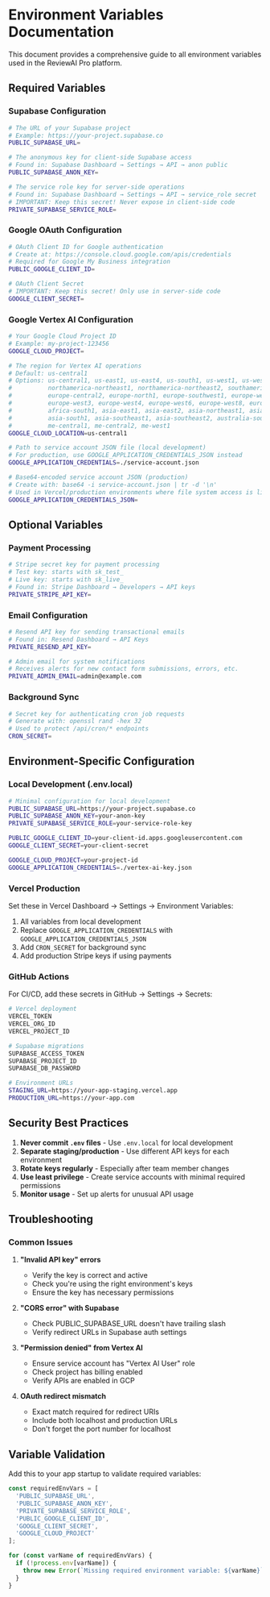 # Environment Variables Documentation

This document provides a comprehensive guide to all environment variables used in the ReviewAI Pro platform.

## Required Variables

### Supabase Configuration

```bash
# The URL of your Supabase project
# Example: https://your-project.supabase.co
PUBLIC_SUPABASE_URL=

# The anonymous key for client-side Supabase access
# Found in: Supabase Dashboard → Settings → API → anon public
PUBLIC_SUPABASE_ANON_KEY=

# The service role key for server-side operations
# Found in: Supabase Dashboard → Settings → API → service_role secret
# IMPORTANT: Keep this secret! Never expose in client-side code
PRIVATE_SUPABASE_SERVICE_ROLE=
```

### Google OAuth Configuration

```bash
# OAuth Client ID for Google authentication
# Create at: https://console.cloud.google.com/apis/credentials
# Required for Google My Business integration
PUBLIC_GOOGLE_CLIENT_ID=

# OAuth Client Secret
# IMPORTANT: Keep this secret! Only use in server-side code
GOOGLE_CLIENT_SECRET=
```

### Google Vertex AI Configuration

```bash
# Your Google Cloud Project ID
# Example: my-project-123456
GOOGLE_CLOUD_PROJECT=

# The region for Vertex AI operations
# Default: us-central1
# Options: us-central1, us-east1, us-east4, us-south1, us-west1, us-west2, us-west3, us-west4, 
#          northamerica-northeast1, northamerica-northeast2, southamerica-east1, southamerica-west1,
#          europe-central2, europe-north1, europe-southwest1, europe-west1, europe-west2, 
#          europe-west3, europe-west4, europe-west6, europe-west8, europe-west9,
#          africa-south1, asia-east1, asia-east2, asia-northeast1, asia-northeast3, 
#          asia-south1, asia-southeast1, asia-southeast2, australia-southeast1, australia-southeast2,
#          me-central1, me-central2, me-west1
GOOGLE_CLOUD_LOCATION=us-central1

# Path to service account JSON file (local development)
# For production, use GOOGLE_APPLICATION_CREDENTIALS_JSON instead
GOOGLE_APPLICATION_CREDENTIALS=./service-account.json

# Base64-encoded service account JSON (production)
# Create with: base64 -i service-account.json | tr -d '\n'
# Used in Vercel/production environments where file system access is limited
GOOGLE_APPLICATION_CREDENTIALS_JSON=
```

## Optional Variables

### Payment Processing

```bash
# Stripe secret key for payment processing
# Test key: starts with sk_test_
# Live key: starts with sk_live_
# Found in: Stripe Dashboard → Developers → API keys
PRIVATE_STRIPE_API_KEY=
```

### Email Configuration

```bash
# Resend API key for sending transactional emails
# Found in: Resend Dashboard → API Keys
PRIVATE_RESEND_API_KEY=

# Admin email for system notifications
# Receives alerts for new contact form submissions, errors, etc.
PRIVATE_ADMIN_EMAIL=admin@example.com
```

### Background Sync

```bash
# Secret key for authenticating cron job requests
# Generate with: openssl rand -hex 32
# Used to protect /api/cron/* endpoints
CRON_SECRET=
```

## Environment-Specific Configuration

### Local Development (.env.local)

```bash
# Minimal configuration for local development
PUBLIC_SUPABASE_URL=https://your-project.supabase.co
PUBLIC_SUPABASE_ANON_KEY=your-anon-key
PRIVATE_SUPABASE_SERVICE_ROLE=your-service-role-key

PUBLIC_GOOGLE_CLIENT_ID=your-client-id.apps.googleusercontent.com
GOOGLE_CLIENT_SECRET=your-client-secret

GOOGLE_CLOUD_PROJECT=your-project-id
GOOGLE_APPLICATION_CREDENTIALS=./vertex-ai-key.json
```

### Vercel Production

Set these in Vercel Dashboard → Settings → Environment Variables:

1. All variables from local development
2. Replace `GOOGLE_APPLICATION_CREDENTIALS` with `GOOGLE_APPLICATION_CREDENTIALS_JSON`
3. Add `CRON_SECRET` for background sync
4. Add production Stripe keys if using payments

### GitHub Actions

For CI/CD, add these secrets in GitHub → Settings → Secrets:

```bash
# Vercel deployment
VERCEL_TOKEN
VERCEL_ORG_ID
VERCEL_PROJECT_ID

# Supabase migrations
SUPABASE_ACCESS_TOKEN
SUPABASE_PROJECT_ID
SUPABASE_DB_PASSWORD

# Environment URLs
STAGING_URL=https://your-app-staging.vercel.app
PRODUCTION_URL=https://your-app.com
```

## Security Best Practices

1. **Never commit `.env` files** - Use `.env.local` for local development
2. **Separate staging/production** - Use different API keys for each environment
3. **Rotate keys regularly** - Especially after team member changes
4. **Use least privilege** - Create service accounts with minimal required permissions
5. **Monitor usage** - Set up alerts for unusual API usage

## Troubleshooting

### Common Issues

1. **"Invalid API key" errors**
   - Verify the key is correct and active
   - Check you're using the right environment's keys
   - Ensure the key has necessary permissions

2. **"CORS error" with Supabase**
   - Check PUBLIC_SUPABASE_URL doesn't have trailing slash
   - Verify redirect URLs in Supabase auth settings

3. **"Permission denied" from Vertex AI**
   - Ensure service account has "Vertex AI User" role
   - Check project has billing enabled
   - Verify APIs are enabled in GCP

4. **OAuth redirect mismatch**
   - Exact match required for redirect URIs
   - Include both localhost and production URLs
   - Don't forget the port number for localhost

## Variable Validation

Add this to your app startup to validate required variables:

```typescript
const requiredEnvVars = [
  'PUBLIC_SUPABASE_URL',
  'PUBLIC_SUPABASE_ANON_KEY',
  'PRIVATE_SUPABASE_SERVICE_ROLE',
  'PUBLIC_GOOGLE_CLIENT_ID',
  'GOOGLE_CLIENT_SECRET',
  'GOOGLE_CLOUD_PROJECT'
];

for (const varName of requiredEnvVars) {
  if (!process.env[varName]) {
    throw new Error(`Missing required environment variable: ${varName}`);
  }
}
```